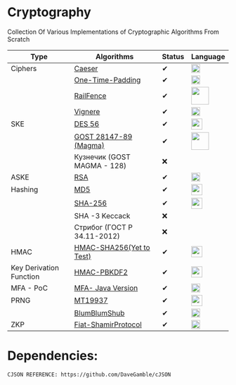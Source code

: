 # Cryptography
Collection Of Various Implementations of Cryptographic Algorithms From Scratch




|Type  | Algorithms | Status  | Language
-------|------------|-------  |----------
Ciphers   |<a href="https://github.com/AjayBadrinath/Cryptography/blob/main/Ciphers/caesar_cipher.c">Caeser </a>      |✔        |<img src="https://upload.wikimedia.org/wikipedia/commons/1/18/C_Programming_Language.svg" width="20" height="20">
&nbsp;    |<a href="https://github.com/AjayBadrinath/Cryptography/blob/main/Ciphers/onetimepad.c" > One-Time-Padding  </a>     |✔|<img src="https://upload.wikimedia.org/wikipedia/commons/1/18/C_Programming_Language.svg" width="20" height="20">
&nbsp;	|<a href="https://github.com/AjayBadrinath/Cryptography/blob/main/Ciphers/railfence.py"> RailFence </a> |✔|<img src="https://cdn.iconscout.com/icon/free/png-512/free-python-1-226045.png?f=webp&w=256" width="40" height="40">
 &nbsp;	|<a href="https://github.com/AjayBadrinath/Cryptography/blob/main/Ciphers/vignere_v1.c" >Vignere </a>  |✔|<img src="https://upload.wikimedia.org/wikipedia/commons/1/18/C_Programming_Language.svg" width="20" height="20">
 SKE    |<a href="https://github.com/AjayBadrinath/Cryptography/tree/main/DES"> DES 56 </a> |✔|<img src="https://cdn.iconscout.com/icon/free/png-512/free-java-60-1174953.png?f=webp&w=256" width="25" height="25" >
 &nbsp;| <a href="https://github.com/AjayBadrinath/Cryptography/tree/main/GOST(MAGMA)">GOST 28147-89 (Magma)</a>|✔|<img src="https://cdn.iconscout.com/icon/free/png-512/free-python-1-226045.png?f=webp&w=256" width="40" height="40">
 &nbsp; |Кузнечик (GOST MAGMA - 128)|❌|
 ASKE   |<a href="https://github.com/AjayBadrinath/Cryptography/tree/main/RSA"> RSA  </a>   |✔|<img src="https://upload.wikimedia.org/wikipedia/commons/1/18/C_Programming_Language.svg" width="20" height="20">
 Hashing|<a href="https://github.com/AjayBadrinath/Cryptography/tree/main/MD5"> MD5  </a>    |✔|<img src="https://cdn.iconscout.com/icon/free/png-512/free-java-60-1174953.png?f=webp&w=256" width="25" height="25" >
 &nbsp; |<a href="https://github.com/AjayBadrinath/Cryptography/tree/main/SHA"> SHA-256 </a>|✔|<img src="https://cdn.iconscout.com/icon/free/png-512/free-java-60-1174953.png?f=webp&w=256" width="25" height="25" >
 &nbsp; |SHA -3 Keccack|❌
 &nbsp;|Стрибог (ГОСТ Р 34.11-2012) |❌
 HMAC|<a href ="https://github.com/AjayBadrinath/Cryptography/tree/main/HMAC">HMAC-SHA256(Yet to Test)</a>|✔|<img src="https://cdn.iconscout.com/icon/free/png-512/free-java-60-1174953.png?f=webp&w=256" width="25" height="25" >
 Key Derivation Function | <a href="https://github.com/AjayBadrinath/Cryptography/tree/main/HMAC%20-%20PBKDF2"> HMAC-PBKDF2</a>|✔|<img src="https://cdn.iconscout.com/icon/free/png-512/free-java-60-1174953.png?f=webp&w=256" width="25" height="25" >
 MFA - PoC |<a href="https://github.com/AjayBadrinath/Cryptography/tree/main/Auth"> MFA- Java Version</a> |✔|<img src="https://cdn.iconscout.com/icon/free/png-512/free-java-60-1174953.png?f=webp&w=256" width="20" height="20" >
PRNG |<a href ="https://github.com/AjayBadrinath/Cryptography/tree/main/PRNG/Mersenne%20Twister"> MT19937 </a>| ✔|<img src="https://cdn.iconscout.com/icon/free/png-512/free-java-60-1174953.png?f=webp&w=256" width="25" height="25" >
&nbsp;|<a href="https://github.com/AjayBadrinath/Cryptography/tree/main/PRNG/BBS">BlumBlumShub</a>|✔|<img src="https://upload.wikimedia.org/wikipedia/commons/1/18/C_Programming_Language.svg" width="20" height="20">
ZKP|<a href="https://github.com/AjayBadrinath/Cryptography/tree/main/ZKP">Fiat-ShamirProtocol</a>|✔|<img src="https://upload.wikimedia.org/wikipedia/commons/1/18/C_Programming_Language.svg" width="20" height="20">
# Dependencies:
	CJSON REFERENCE: https://github.com/DaveGamble/cJSON
	
